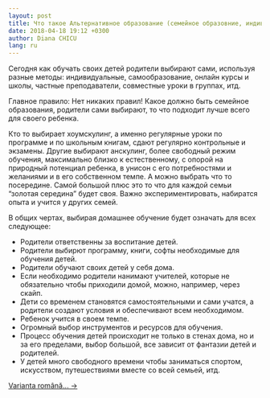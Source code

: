 ```yaml
---
layout: post
title: Что такое Альтернативное образование (семейное образовние, индивидуальное обраование, хоумскулинг, анскулинг)?
date: 2018-04-18 19:12 +0300
author: Diana CHICU
lang: ru
---
```


Сегодня как обучать своих детей родители выбирают сами, используя разные методы:
индивидуальные, самообразование, онлайн курсы и школы, частные преподаватели,
совместные уроки в группах, итд.

Главное правило: Нет никаких правил! Какое должно быть семейное образования,
родители сами выбирают, то что подходит лучше всего для своего ребенка.

Кто то выбирает хоумскулинг, а именно регулярные уроки по программе и по
школьным книгам, сдают регулярно контрольные и экзамены. Другие выбирают
анскулинг, более свободный режим обучения, максимально близко к естественному,
с опорой на природный потенциал ребенка, в унисон с его потребностями
и желаниями и в его собственном темпе. А можно выбрать что то посередине. Самой
большой плюс это то что для каждой семьи “золотая середина” будет своя. Важно
экспериментировать, набиратся опыта и учится у других семей.

В общих чертах, выбирая домашнее обучение будет означать для всех следующее:

* Родители ответственны за воспитание детей.
* Родители выбирют программу, книги, софты необходимые для обучения детей.
* Родители обучают своих детей у себя дома.
* Если необходимо родители нанимают учителей, которые не обязательно чтобы
приходили домой, можно, например, через скайп.
* Дети со временем становятся самостоятельными и сами учатся, а родители создают
условия и обеспечивают всем необходимом.
* Ребенок учится в своем темпе.
* Огромный выбор инструментов и ресурсов для обучения.
* Процесс обучения детей происходит не только в стенах дома, но и за его
пределами, выбор большой, все зависит от фантазии детей и родителей.
* У детей много свободного времени чтобы заниматься спортом, искусством,
путешествиями вместе со всей семьей, итд.

<a href="{% post_url 2018-04-07-ce-inseamna-educatie-alternativa %}" lang="ro" class="translation-link">Varianta română… →</a>
